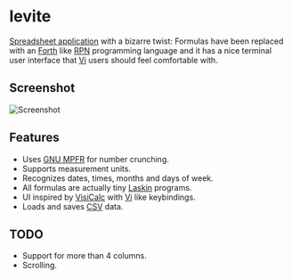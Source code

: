 # levite

[Spreadsheet application] with a bizarre twist: Formulas have been replaced
with an [Forth] like [RPN] programming language and it has a nice terminal
user interface that [Vi] users should feel comfortable with.

[Spreadsheet application]: https://en.wikipedia.org/wiki/Spreadsheet
[Forth]: https://en.wikipedia.org/wiki/Forth_(programming_language)
[RPN]: https://en.wikipedia.org/wiki/Reverse_Polish_notation

## Screenshot

![Screenshot](https://raw.github.com/RauliL/levite/main/screenshot.png)

## Features

- Uses [GNU MPFR] for number crunching.
- Supports measurement units.
- Recognizes dates, times, months and days of week.
- All formulas are actually tiny [Laskin] programs.
- UI inspired by [VisiCalc] with [Vi] like keybindings.
- Loads and saves [CSV] data.

[GNU MPFR]: https://en.wikipedia.org/wiki/GNU_MPFR
[Laskin]: https://github.com/RauliL/laskin
[VisiCalc]: https://en.wikipedia.org/wiki/VisiCalc
[Vi]: https://en.wikipedia.org/wiki/Vi_(text_editor)
[CSV]: https://en.wikipedia.org/wiki/Comma-separated_values

## TODO

- Support for more than 4 columns.
- Scrolling.
